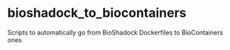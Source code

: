 # bioshadock_to_biocontainers
Scripts to automatically go from BioShadock Dockerfiles to BioContainers ones
